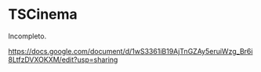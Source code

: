 # TSCinema

Incompleto. 

https://docs.google.com/document/d/1wS3361iB19AjTnGZAy5eruiWzg_Br6i8LtfzDVXOKXM/edit?usp=sharing 
